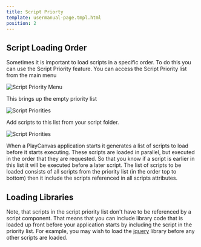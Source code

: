 ```yaml
---
title: Script Priorty
template: usermanual-page.tmpl.html
position: 2
---
```


## Script Loading Order

Sometimes it is important to load scripts in a specific order. To do this you can use the Script Priority feature. You can access the Script Priority list from the main menu

![Script Priority Menu][2]

This brings up the empty priority list

![Script Priorities][3]

Add scripts to this list from your script folder.

![Script Priorities][4]

When a PlayCanvas application starts it generates a list of scripts to load before it starts executing. These scripts are loaded in parallel, but executed in the order that they are requested. So that you know if a script is earlier in this list it will be executed before a later script. The list of scripts to be loaded consists of all scripts from the priority list (in the order top to bottom) then it include the scripts referenced in all scripts attributes.

## Loading Libraries

Note, that scripts in the script priority list don't have to be referenced by a script component. That means that you can include library code that is loaded up front before your application starts by including the script in the priority list. For example, you may wish to load the [jquery][1] library before any other scripts are loaded.

[1]: http://jquery.com
[2]: /images/user-manual/scripting/script-priorities-menu.jpg
[3]: /images/user-manual/scripting/script-priorities-empty.jpg
[4]: /images/user-manual/scripting/script-priorities-full.jpg

